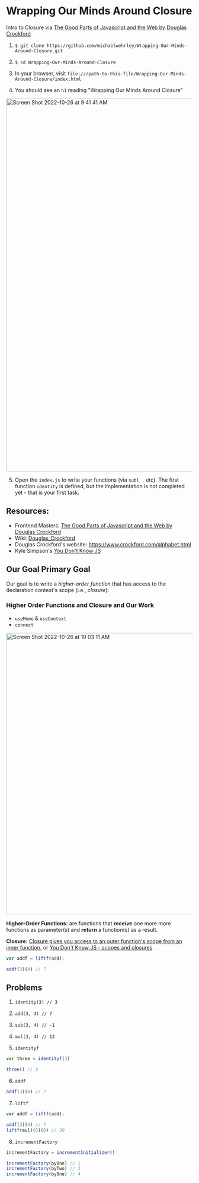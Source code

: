 # Wrapping Our Minds Around Closure
Intro to Closure via [The Good Parts of Javascript and the Web by Douglas Crockford](https://frontendmasters.com/courses/good-parts-javascript-web/)

1. `$ git clone https://github.com/michaelwehrley/Wrapping-Our-Minds-Around-Closure.git`

2. `$ cd Wrapping-Our-Minds-Around-Closure`

3. In your browser, visit `file:///path-to-this-file/Wrapping-Our-Minds-Around-Closure/index.html`

4. You should see an `h1` reading "Wrapping Our Minds Around Closure"

<img width="1005" alt="Screen Shot 2022-10-26 at 9 41 41 AM" src="https://user-images.githubusercontent.com/526136/198058140-4462bc91-dbcf-40d9-8f26-78b79d9716e4.png">

5. Open the `index.js` to write your functions (via `subl .` etc).  The first function `identity` is defined, but the implementation is not completed yet - that is your first task.

## Resources: 
* Frontend Masters: [The Good Parts of Javascript and the Web by Douglas Crockford](https://frontendmasters.com/courses/good-parts-javascript-web/)
* Wiki: [Douglas_Crockford](https://en.wikipedia.org/wiki/Douglas_Crockford)
* Douglas Crockford's website: https://www.crockford.com/alphabet.html
* Kyle Simpson's [You Don't Know JS](https://github.com/getify/You-Dont-Know-JS)

## Our Goal Primary Goal

Our goal is to write a *higher-order function* that has access to the declaration context's scope (i.e., *closure*):

### Higher Order Functions and Closure and Our Work

* `useMemo` & `useContext`
* `connect`

<img width="760" alt="Screen Shot 2022-10-26 at 10 03 11 AM" src="https://user-images.githubusercontent.com/526136/198063085-d2743651-045c-4745-a866-d9fdd949d9ea.png">

**Higher-Order Functions:** are functions that _**receive**_ one more more functions as parameter(s) and _**return**_ a function(s) as a result.

**Closure:** [Closure gives you access to an outer function's scope from an inner function.](https://developer.mozilla.org/en-US/docs/Web/JavaScript/Closures) or [You Don't Know JS - scopes and closures](https://github.com/getify/You-Dont-Know-JS/blob/2nd-ed/scope-closures/ch7.md)

```js
var addf = liftf(add);

addf(3)(4) // 7
```

## Problems

1. `identity(3) // 3`

2. `add(3, 4) // 7`

3. `sub(3, 4) // -1`

4. `mul(3, 4) // 12`

5. `identityf`
```js
var three = identityf(3)

three() // 3
```
6. `addf`
```js
addf(3)(4) // 7
```

7. `liftf`
```js
var addf = liftf(add);

addf(3)(4) // 7
liftf(mul)(5)(6) // 30 
```
8. `incrementFactory`
```js
incrementFactory = incrementInitializer()

incrementFactory(byOne) // 1
incrementFactory(byTwo) // 3
incrementFactory(byOne) // 4
```